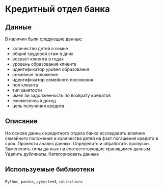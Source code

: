 # Кредитный отдел банка

## Данные

В наличии были следующие данные:

- количество детей в семье
- общий трудовой стаж в днях
- возраст клиента в годах
- уровень образования клиента
- идентификатор уровня образования
- семейное положение
- идентификатор семейного положения
- пол клиента
- тип занятости
- имел ли задолженность по возврату кредитов
- ежемесячный доход
- цель получения кредита

## Описание

На основе данных кредитного отдела банка исследовать влияние семейного положения и
количества детей на факт погашения кредита в срок. Провести анализ данных. Определить и обработать пропуски. Замененить типы данных на соответствующие
хранящимся данным. Удалить дубликаты. Категоризовать данные

## Используемые библиотеки

`Python`, `pandas`, `pymystem3`, `collections`
